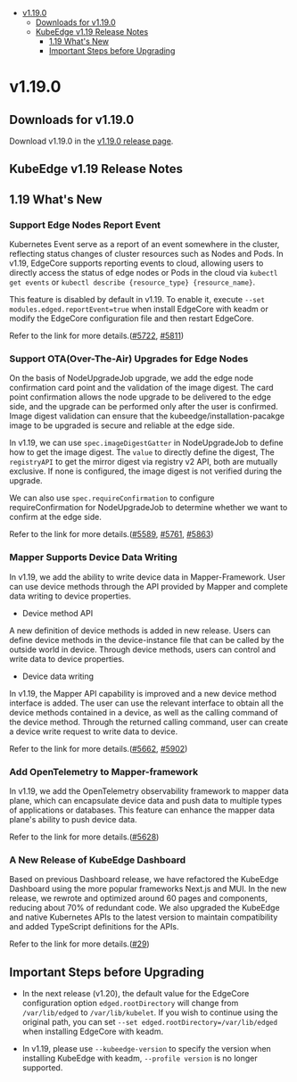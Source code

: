 * [v1.19.0](#v1190)
    * [Downloads for v1.19.0](#downloads-for-v1190)
    * [KubeEdge v1.19 Release Notes](#kubeedge-v119-release-notes)
        * [1.19 What's New](#119-whats-new)
        * [Important Steps before Upgrading](#important-steps-before-upgrading)

# v1.19.0

## Downloads for v1.19.0

Download v1.19.0 in the [v1.19.0 release page](https://github.com/kubeedge/kubeedge/releases/tag/v1.19.0).

## KubeEdge v1.19 Release Notes

## 1.19 What's New

### Support Edge Nodes Report Event

Kubernetes Event serve as a report of an event somewhere in the cluster, reflecting status changes of cluster resources such as Nodes and Pods. In v1.19, EdgeCore supports reporting events to cloud, allowing users to directly access the status of edge nodes or Pods in the cloud via `kubectl get events` or `kubectl describe {resource_type} {resource_name}`.

This feature is disabled by default in v1.19. To enable it, execute `--set modules.edged.reportEvent=true` when install EdgeCore with keadm or modify the EdgeCore configuration file and then restart EdgeCore.

Refer to the link for more details.([#5722](https://github.com/kubeedge/kubeedge/pull/5722), [#5811](https://github.com/kubeedge/kubeedge/pull/5811))

### Support OTA(Over-The-Air) Upgrades for Edge Nodes

On the basis of NodeUpgradeJob upgrade, we add the edge node confirmation card point and the validation of the image digest. The card point confirmation allows the node upgrade to be delivered to the edge side, and the upgrade can be performed only after the user is confirmed. Image digest validation can ensure that the kubeedge/installation-pacakge image to be upgraded is secure and reliable at the edge side.

In v1.19, we can use `spec.imageDigestGatter` in NodeUpgradeJob to define how to get the image digest. The `value` to directly define the digest, The `registryAPI` to get the mirror digest via registry v2 API, both are mutually exclusive. If none is configured, the image digest is not verified during the upgrade. 

We can also use `spec.requireConfirmation` to configure requireConfirmation for NodeUpgradeJob to determine whether we want to confirm at the edge side.

Refer to the link for more details.([#5589](https://github.com/kubeedge/kubeedge/issues/5589), [#5761](https://github.com/kubeedge/kubeedge/pull/5761), [#5863](https://github.com/kubeedge/kubeedge/pull/5863))

### Mapper Supports Device Data Writing

In v1.19, we add the ability to write device data in Mapper-Framework. User can use device methods through the API provided by Mapper and complete data writing to device properties.

- Device method API

A new definition of device methods is added in new release. Users can define device methods in the device-instance file that can be called by the outside world in device. Through device methods, users can control and write data to device properties.

- Device data writing

In v1.19, the Mapper API capability is improved and a new device method interface is added. The user can use the relevant interface to obtain all the device methods contained in a device, as well as the calling command of the device method.  Through the returned calling command, user can create a device write request to write data to device.

Refer to the link for more details.([#5662](https://github.com/kubeedge/kubeedge/pull/5662), [#5902](https://github.com/kubeedge/kubeedge/pull/5902))

### Add OpenTelemetry to Mapper-framework

In v1.19, we add the OpenTelemetry observability framework to mapper data plane, which can encapsulate device data and push data to multiple types of applications or databases. This feature can enhance the mapper data plane's ability to push device data.

Refer to the link for more details.([#5628](https://github.com/kubeedge/kubeedge/pull/5628))

### A New Release of KubeEdge Dashboard

Based on previous Dashboard release, we have refactored the KubeEdge Dashboard using the more popular frameworks Next.js and MUI. In the new release, we rewrote and optimized around 60 pages and components, reducing about 70% of redundant code. We also upgraded the KubeEdge and native Kubernetes APIs to the latest version to maintain compatibility and added TypeScript definitions for the APIs.

Refer to the link for more details.([#29](https://github.com/kubeedge/dashboard/pull/29))

## Important Steps before Upgrading

- In the next release (v1.20), the default value for the EdgeCore configuration option `edged.rootDirectory` will change from `/var/lib/edged` to `/var/lib/kubelet`. If you wish to continue using the original path, you can set `--set edged.rootDirectory=/var/lib/edged` when installing EdgeCore with keadm.

- In v1.19, please use `--kubeedge-version` to specify the version when installing KubeEdge with keadm, `--profile version` is no longer supported. 